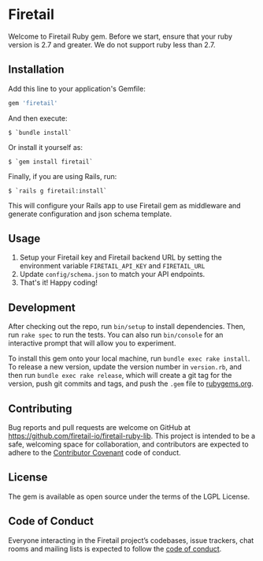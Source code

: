 # Firetail

Welcome to Firetail Ruby gem. Before we start, ensure that your ruby version is 2.7 and greater. We do not support ruby less than 2.7.

## Installation

Add this line to your application's Gemfile:

```ruby
gem 'firetail'
```

And then execute:

    $ `bundle install`

Or install it yourself as:

    $ `gem install firetail`

Finally, if you are using Rails, run:

    $ `rails g firetail:install`

This will configure your Rails app to use Firetail gem as middleware and generate configuration and json schema template.

## Usage

1. Setup your Firetail key and Firetail backend URL by setting the environment variable `FIRETAIL_API_KEY` and `FIRETAIL_URL`
2. Update `config/schema.json` to match your API endpoints.
3. That's it! Happy coding!

## Development

After checking out the repo, run `bin/setup` to install dependencies. Then, run `rake spec` to run the tests. You can also run `bin/console` for an interactive prompt that will allow you to experiment.

To install this gem onto your local machine, run `bundle exec rake install`. To release a new version, update the version number in `version.rb`, and then run `bundle exec rake release`, which will create a git tag for the version, push git commits and tags, and push the `.gem` file to [rubygems.org](https://rubygems.org).

## Contributing

Bug reports and pull requests are welcome on GitHub at https://github.com/firetail-io/firetail-ruby-lib. This project is intended to be a safe, welcoming space for collaboration, and contributors are expected to adhere to the [Contributor Covenant](http://contributor-covenant.org) code of conduct.

## License

The gem is available as open source under the terms of the LGPL License.

## Code of Conduct

Everyone interacting in the Firetail project’s codebases, issue trackers, chat rooms and mailing lists is expected to follow the [code of conduct](https://github.com/firetail-io/firetail-ruby-lib/blob/main/CODE_OF_CONDUCT.md).
